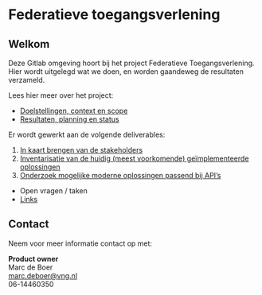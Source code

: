 # Federatieve toegangsverlening

## Welkom
Deze Gitlab omgeving hoort bij het project Federatieve Toegangsverlening. 
Hier wordt uitgelegd wat we doen, en worden gaandeweg de resultaten verzameld.

Lees hier meer over het project:
- [Doelstellingen, context en scope](project_documentatie/1.doelstellingen.md)
- [Resultaten, planning en status](project_documentatie/2.0resultaten.md)

Er wordt gewerkt aan de volgende deliverables:
1.	[In kaart brengen van de stakeholders](project_documentatie/2.1stakeholders.md)
2.	[Inventarisatie van de huidig (meest voorkomende) ge&iuml;mplementeerde oplossingen](project_documentatie/2.2huidige_oplossingen.md)
3.	[Onderzoek mogelijke moderne oplossingen passend bij API’s](project_documentatie/2.3.0moderne_oplossingsrichtingen.md)


- Open vragen / taken
- [Links](project_documentatie/4.0links.md)

## Contact

Neem voor meer informatie contact op met:

**Product owner**  
Marc de Boer  
[marc.deboer@vng.nl](mailto:marc.deboer@vng.nl)  
06-14460350